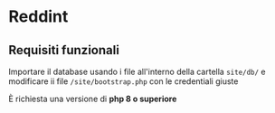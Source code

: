 # Reddint

## Requisiti funzionali

Importare il database usando i file all'interno della cartella  `site/db/` e modificare ii file `/site/bootstrap.php` con le credentiali giuste

È richiesta una versione di **php 8 o superiore**


